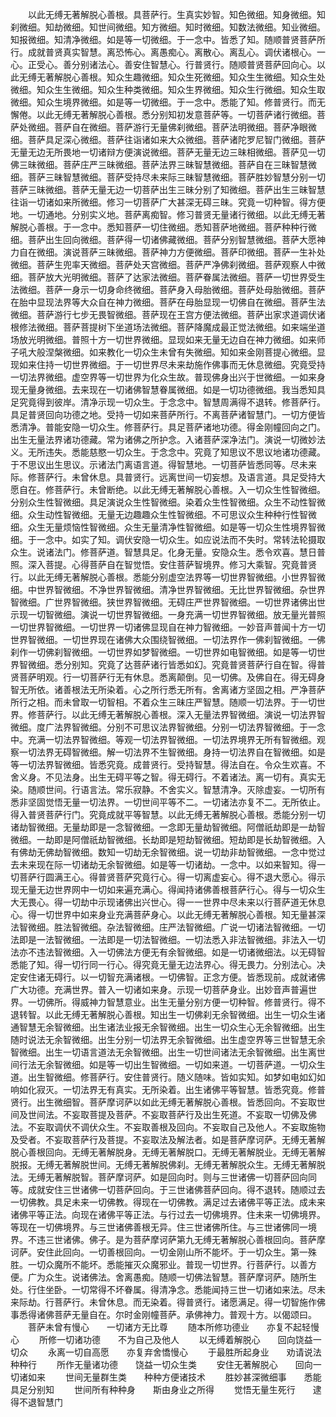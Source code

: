 <!-- { "loadSidebar": true } -->
　　以此无缚无著解脱心善根。具菩萨行。生真实妙智。知色微细。知身微细。知刹微细。知劫微细。知世间微细。知方微细。知时微细。知数法微细。知业微细。知报微细。知清净微细。如是等一切微细。于一念中。皆悉了知。随顺普贤菩萨所行。成就普贤真实智慧。离恐怖心。离愚痴心。离散心。离乱心。调伏诸根心。一心。正受心。善分别诸法心。善安住智慧心。行普贤行。随顺普贤菩萨回向心。以此无缚无著解脱心善根。知众生趣微细。知众生死微细。知众生生微细。知众生处微细。知众生生微细。知众生种类微细。知众生界微细。知众生行微细。知众生取微细。知众生境界微细。如是等一切微细。于一念中。悉能了知。修普贤行。而无懈倦。以此无缚无著解脱心善根。悉分别知初发意菩萨等。一切菩萨诸行微细。菩萨处微细。菩萨自在微细。菩萨游行无量佛刹微细。菩萨法明微细。菩萨净眼微细。菩萨具足深心微细。菩萨往诣诸如来大众微细。菩萨诸陀罗尼智门微细。菩萨无量无边无所畏地一切诸辩方便演说微细。菩萨无量无边三昧相微细。菩萨见一切佛三昧微细。菩萨庄严三昧微细。菩萨法界三昧智慧微细。菩萨自在三昧智慧微细。菩萨三昧智慧微细。菩萨受持尽未来际三昧智慧微细。菩萨胜妙智慧分别一切菩萨三昧微细。菩萨无量无边一切菩萨出生三昧分别了知微细。菩萨出生三昧智慧往诣一切诸如来所微细。修习一切菩萨广大甚深无碍三昧。究竟一切种智。得方便地。一切通地。分别实义地。菩萨离痴智。修习普贤无量诸行微细。以此无缚无著解脱心善根。于一念中。悉知菩萨一切住微细。悉知菩萨地微细。菩萨种种行微细。菩萨出生回向微细。菩萨得一切诸佛藏微细。菩萨分别智慧微细。菩萨大愿神力自在微细。演说菩萨三昧微细。菩萨神力方便微细。菩萨印微细。菩萨一生补处微细。菩萨生兜率天微细。菩萨处天宫微细。菩萨严净佛刹微细。菩萨观察人中微细。菩萨放大光明微细。菩萨了达家法微细。菩萨眷属法微细。菩萨一切世界受生法微细。菩萨一身示一切身命终微细。菩萨身入母胎微细。菩萨处母胎微细。菩萨在胎中显现法界等大众自在神力微细。菩萨在母胎显现一切佛自在微细。菩萨生法微细。菩萨游行七步无畏智微细。菩萨现在王宫方便法微细。菩萨出家求道调伏诸根修法微细。菩萨菩提树下坐道场法微细。菩萨降魔成最正觉法微细。如来端坐道场放光明微细。普照十方一切世界微细。显现如来无量无边自在神力微细。如来师子吼大般涅槃微细。如来教化一切众生未曾有失微细。知如来金刚菩提心微细。显现如来住持一切世界微细。于一切世界尽未来劫施作佛事而无休息微细。究竟受持一切法界微细。虚空界等一切世界为化众生故。普现佛身出兴于世微细。一如来身现无量身微细。去来现在一切诸佛智慧眷属微细。如是一切功德微细。我当悉知具足究竟得到彼岸。清净示现一切众生。于念念中。智慧周满得不退转。修菩萨行。具足普贤回向功德之地。受持一切如来菩萨所行。不离菩萨诸智慧门。一切方便皆悉清净。普能安隐一切众生。修菩萨行。具足菩萨诸地功德。得金刚幢回向之门。出生无量法界诸功德藏。常为诸佛之所护念。入诸菩萨深净法门。演说一切微妙法义。无所违失。悉能慈愍一切众生。于念念中。究竟了知思议不思议地诸功德藏。于不思议出生思议。示诸法门离语言道。得智慧地。一切菩萨皆悉同等。尽未来际。修菩萨行。未曾休息。具普贤行。远离世间一切妄想。及语言道。具足受持大愿自在。修菩萨行。未曾断绝。以此无缚无著解脱心善根。入一切众生性智微细。分别众生性智微细。具足演说众生性智微细。染着众生性智微细。众生不动性智微细。众生动性智微细。无量无边趣趣众生性智微细。不可思议众生种种行性智微细。众生无量烦恼性智微细。众生无量清净性智微细。如是等一切众生性境界智微细。于一念中。如实了知。调伏安隐一切众生。如应说法而不失时。常转法轮摄取众生。说诸法门。修菩萨道。智慧具足。化身无量。安隐众生。悉令欢喜。慧日普照。深入菩提。心得菩萨自在智觉悟。安住菩萨智境界。修习大乘智。究竟普贤行。以此无缚无著解脱心善根。悉能分别虚空法界等一切世界智微细。小世界智微细。中世界智微细。不净世界智微细。清净世界智微细。无比世界智微细。杂世界智微细。广世界智微细。狭世界智微细。无碍庄严世界智微细。一切世界诸佛出世示现一切智微细。演说一切世界智微细。一身充满一切世界智微细。放无量光普照一切世界智微细。一切世界一切诸佛显现自在神力智微细。一妙音声普闻十方一切世界智微细。一切世界现在诸佛大众围绕智微细。一切法界作一佛刹智微细。一佛刹作一切佛刹智微细。一切世界如梦智微细。一切世界如电智微细。如是等一切世界智微细。悉分别知。究竟了达菩萨诸行皆悉如幻。究竟普贤菩萨行自在智。得普贤菩萨明观。行一切菩萨行无有休息。悉离颠倒。见一切佛。及佛自在。得无碍身智无所依。诸善根法无所染着。心之所行悉无所有。舍离诸方坚固之相。严净菩萨所行之相。而未曾取一切智相。不着众生三昧庄严智慧。随顺一切法界。于一切世界。修菩萨行。以此无缚无著解脱心善根。深入无量法界智微细。演说一切法界智微细。度广法界智微细。分别不可思议法界智微细。分别一切法界智微细。于一念中。充满一切法界智微细。等观一切法界智微细。一切法界境界无所有智微细。观察一切法界无碍智微细。解一切法界不生智微细。身持一切法界自在智微细。如是等一切法界智微细。皆悉究竟。成普贤行。受持智慧。得法自在。令众生欢喜。不舍义身。不见法身。出生无碍平等之智。得无碍行。不着诸法。离一切有。真实无染。随顺世间。行语言法。常乐寂静。不舍实义。智慧清净。灭除虚妄。一切所有悉非坚固觉悟无量一切法界。一切世间平等不二。一切诸法亦复不二。无所依止。得入普贤菩萨行门。究竟成就平等智慧。以此无缚无著解脱心善根。悉能分别一切诸劫智微细。无量劫即是一念智微细。一念即无量劫智微细。阿僧祇劫即是一劫智微细。一劫即是阿僧祇劫智微细。长劫即是短劫智微细。短劫即是长劫智微细。入有佛劫无佛劫智微细。数知一切劫无余智微细。说一切劫非劫智微细。一念中觉过去未来现在际一切诸劫无余智微细。如是等一切诸劫。一念中。以如来智知。得一切菩萨行圆满王心。得普贤菩萨究竟行心。得一切离虚妄心。得不退大愿心。得示现无量无边世界网中一切如来遍充满心。得闻持诸佛善根菩萨行心。得与一切众生大无畏心。得一切劫中示现诸佛出兴世心。得一一世界中尽未来以行菩萨道无休息心。得一切世界中如来身业充满菩萨身心。以此无缚无著解脱心善根。知无量甚深法智微细。胜法智微细。杂法智微细。庄严法智微细。广说一切诸法智微细。一切法即是一法智微细。一法即是一切法智微细。一切法悉入非法智微细。非法入一切法亦不违法智微细。入一切佛法方便无有余智微细。如是一切诸微细法。以无碍智悉能了知。得一切行同一行心。得究竟无量无边法界心。得无畏力。分别法心。决定安住诸无碍行。以一切智充满诸根。一切佛智。正念方便。皆悉现前。成就诸佛广大功德。充满世界。普入一切诸如来身。示现一切菩萨身业。出妙音声普遍世界。一切佛所。得威神力智慧意业。出生无量分别方便一切种智。修普贤行。得不退转智。以此无缚无著解脱心善根。知出生一切佛刹无余智微细。出生一切众生诸通智慧无余智微细。出生诸法业报无余智微细。出生一切众生心无余智微细。出生随时说法无余智微细。出生分别一切法界无余智微细。出生虚空界等三世智慧无余智微细。出生一切语言道法无余智微细。出生一切世间诸法无余智微细。出生离世间行法无余智微细。如是等一切出生智微细。一切如来道。一切菩萨道。一切众生道。出生智微细。修菩萨行。安住普贤行。随义随味。皆如实知。如梦如电如幻如响如化寂灭。一切法界无有真实。无所染着。出生诸佛平等智慧。皆悉究竟。修普贤行。出生微细智。菩萨摩诃萨以如此无缚无著解脱心善根。皆悉回向。不妄取世间及世间法。不妄取菩提及菩萨。不妄取菩萨行及出生死道。不妄取一切佛及佛法。不妄取调伏不调伏众生。不妄取善根及回向。不妄取自己及他人。不妄取施物及受者。不妄取菩萨行及菩提。不妄取法及解法者。如是菩萨摩诃萨。无缚无著解脱心善根回向。无缚无著解脱身。无缚无著解脱口。无缚无著解脱业。无缚无著解脱报。无缚无著解脱世间。无缚无著解脱佛刹。无缚无著解脱众生。无缚无著解脱法。无缚无著解脱智。菩萨摩诃萨。如是回向时。则与三世诸佛一切菩萨回向同等。成就安住三世诸佛一切菩萨回向。于三世诸佛菩萨回向。得不退转。随顺过去一切佛教。具足未来一切佛教。得现在一切佛教。满足过去诸佛平等正法。成未来诸佛平等正法。向现在诸佛平等正法。与行过去一切佛境界。住未来一切佛境界。等现在一切佛境界。与三世诸佛善根无异。住三世诸佛所住。与三世诸佛同一境界。不违三世诸佛。佛子。是为菩萨摩诃萨第九无缚无著解脱心善根回向。菩萨摩诃萨。安住此回向。一切善根回向。一切金刚山所不能坏。于一切众生。第一殊胜。一切众魔所不能坏。悉能摧灭众魔邪业。普现一切世界。行菩萨行。以善方便。广为众生。说诸佛法。舍离愚痴。随顺一切佛法智慧。菩萨摩诃萨。随所生处。行住坐卧。一切常得不坏眷属。得清净念。悉能闻持三世一切诸如来法。尽未来际劫。行菩萨行。未曾休息。而无染着。得普贤行。诸愿满足。得一切智施作佛事悉得诸佛菩萨无量自在。尔时金刚幢菩萨。承佛神力。普观十方。以偈颂曰。
　　菩萨未曾有慢心　　一切诸方无比尊
　　随本所修功德业　　亦复不起轻慢心
　　所修一切诸功德　　不为自己及他人
　　以无缚着解脱心　　回向饶益一切众
　　永离一切自高愿　　亦复弃舍憍慢心
　　于最胜所起身业　　劝请说法种种行
　　所作无量诸功德　　饶益一切众生类
　　安住无著解脱心　　回向一切诸如来
　　世间无量群生类　　种种方便诸技术
　　胜妙甚深微细事　　悉能具足分别知
　　世间所有种种身　　斯由身业之所得
　　觉悟无量生死行　　逮得不退智慧门
